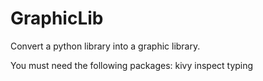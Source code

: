 # GraphicLib
Convert a python library into a graphic library.

You must need the following packages:
     kivy
     inspect
     typing
